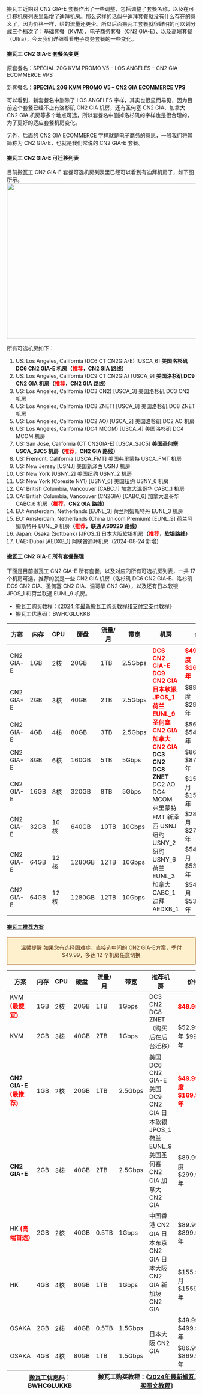 搬瓦工近期对 CN2 GIA-E 套餐作出了一些调整，包括调整了套餐名称，以及在可迁移机房列表里新增了迪拜机房。那么这样的话似乎迪拜套餐就没有什么存在的意义了，因为价格一样，给的流量还更少。所以后面搬瓦工套餐就很鲜明的可以划分成三个档次了：基础套餐（KVM）、电子商务套餐（CN2 GIA-E）、以及高端套餐（Ultra），今天我们详细看看电子商务套餐的一些变化。
<h4><span id="一、搬瓦工_CN2_GIA-E_套餐名变更">搬瓦工 CN2 GIA-E 套餐名变更</span></h4>
<p class="p1">原套餐名：SPECIAL 20G KVM PROMO V5 – LOS ANGELES – CN2 GIA ECOMMERCE VPS</p>
<p class="p1">新套餐名：<strong>SPECIAL 20G KVM PROMO V5 – CN2 GIA ECOMMERCE VPS</strong></p>
可以看到，新套餐名中删除了 LOS ANGELES 字样，其实也很显而易见，因为目前这个套餐已经不止有洛杉矶 CN2 GIA 机房，还有圣何塞 CN2 GIA、加拿大 CN2 GIA 机房等多个地点可选，所以套餐名中删掉洛杉矶的字样也是很合理的，为了更好的适应套餐机房变化。

另外，后面的 CN2 GIA ECOMMERCE 字样就是电子商务的意思，一般我们将其简称为 CN2 GIA-E，也就是我们常说的 CN2 GIA-E 套餐。
<h4><span id="二、搬瓦工_CN2_GIA-E_可迁移列表">搬瓦工 CN2 GIA-E 可迁移列表</span></h4>
目前搬瓦工 CN2 GIA-E 套餐可选机房列表里已经可以看到有迪拜机房了，如下图所示。

<img class="alignnone size-full wp-image-46753" src="https://www.veidc.com/wp-content/uploads/2024/08/bandwagonhostnet_dubai_migrate-1.png" alt="" width="600" height="415" />

所有可选机房如下：
<ol>
 	<li>US: Los Angeles, California (DC6 CT CN2GIA-E) [USCA_6] <strong>美国洛杉矶 DC6 CN2 GIA-E 机房（<span style="color: #ff0000;">推荐</span>，CN2 GIA 路线）</strong></li>
 	<li>US: Los Angeles, California (DC9 CT CN2GIA) [USCA_9] <strong>美国洛杉矶 DC9 CN2 GIA 机房（<span style="color: #ff0000;">推荐</span>，CN2 GIA 路线）</strong></li>
 	<li>US: Los Angeles, California (DC3 CN2) [USCA_3] 美国洛杉矶 DC3 CN2 机房</li>
 	<li>US: Los Angeles, California (DC8 ZNET) [USCA_8] 美国洛杉矶 DC8 ZNET 机房</li>
 	<li>US: Los Angeles, California (DC2 AO) [USCA_2] 美国洛杉矶 DC2 AO 机房</li>
 	<li>US: Los Angeles, California (DC4 MCOM) [USCA_4] 美国洛杉矶 DC4 MCOM 机房</li>
 	<li>US: San Jose, California (CT CN2GIA-E) [USCA_SJC5] <strong>美国圣何塞 USCA_SJC5 机房（<span style="color: #ff0000;">推荐</span>，CN2 GIA 路线）</strong></li>
 	<li>US: Fremont, California [USCA_FMT] 美国弗里蒙特 USCA_FMT 机房</li>
 	<li>US: New Jersey [USNJ] 美国新泽西 USNJ 机房</li>
 	<li>US: New York [USNY_2] 美国纽约 USNY_2 机房</li>
 	<li>US: New York (Coresite NY1) [USNY_6] 美国纽约 USNY_6 机房</li>
 	<li>CA: British Columbia, Vancouver [CABC_1] 加拿大温哥华 CABC_1 机房</li>
 	<li>CA: British Columbia, Vancouver (CN2GIA) [CABC_6] 加拿大温哥华 CABC_6 机房<strong>（<span style="color: #ff0000;">推荐</span>，CN2 GIA 路线）</strong></li>
 	<li>EU: Amsterdam, Netherlands [EUNL_3] 荷兰阿姆斯特丹 EUNL_3 机房</li>
 	<li>EU: Amsterdam, Netherlands (China Unicom Premium) [EUNL_9] 荷兰阿姆斯特丹 EUNL_9 机房<strong>（<span style="color: #ff0000;">推荐</span>，联通 AS9929 路线）</strong></li>
 	<li>Japan: Osaka (Softbank) [JPOS_1] 日本大阪软银机房<strong>（<span style="color: #ff0000;">推荐</span>，软银路线）</strong></li>
 	<li>UAE: Dubai [AEDXB_1] 阿联酋迪拜机房（2024-08-24 新增）</li>
</ol>
<h4><span id="三、搬瓦工_CN2_GIA-E_所有套餐整理">搬瓦工 CN2 GIA-E 所有套餐整理</span></h4>
下面是目前搬瓦工 CN2 GIA-E 所有套餐，以及对应的所有可选机房列表，一共 17 个机房可选，推荐的就是一些 CN2 GIA 机房（洛杉矶 DC6 CN2 GIA-E、洛杉矶 DC9 CN2 GIA、圣何塞 CN2 GIA、温哥华 CN2 GIA），以及还有日本软银 JPOS_1 和荷兰联通 EUNL_9 机房。
<ul>
 	<li>搬瓦工购买教程：《<a href="https://www.veidc.com/43438.html" target="_blank" rel="noopener noreferrer">2024 年最新搬瓦工购买教程和支付宝支付教程</a>》</li>
 	<li>搬瓦工优惠码：BWHCGLUKKB</li>
</ul>
<div id="tablepress-14-scroll-wrapper" class="tablepress-scroll-wrapper">
<table id="tablepress-14" class="tablepress tablepress-id-14 tablepress-responsive">
<thead>
<tr class="row-1 odd">
<th class="column-1">方案</th>
<th class="column-2">内存</th>
<th class="column-3">CPU</th>
<th class="column-4">硬盘</th>
<th class="column-5">流量/月</th>
<th class="column-6">带宽</th>
<th class="column-7">机房</th>
<th class="column-8">价格</th>
<th class="column-9">购买</th>
</tr>
</thead>
<tbody class="row-hover">
<tr class="row-2 even">
<td class="column-1">CN2 GIA-E</td>
<td class="column-2">1GB</td>
<td class="column-3">2核</td>
<td class="column-4">20GB</td>
<td class="column-5">1TB</td>
<td class="column-6">2.5Gbps</td>
<td class="column-7" rowspan="8"><span style="color: #ff0000;"><strong>DC6 CN2 GIA-E
DC9 CN2 GIA
日本软银 JPOS_1
荷兰 EUNL_9
圣何塞 CN2 GIA
加拿大 CN2 GIA</strong></span>
<strong>DC3 CN2
DC8 ZNET</strong>
DC2 AO
DC4 MCOM
弗里蒙特 FMT
新泽西 USNJ
纽约 USNY_2
纽约 USNY_6
荷兰 EUNL_3
加拿大 CABC_1
迪拜 AEDXB_1</td>
<td class="column-8"><span style="color: #ff0000;"><strong>$49.99/季度
$169.99/年</strong></span></td>
<td class="column-9"><a href="https://bwh81.net/aff.php?aff=34214&amp;pid=87" target="_blank" rel="noopener noreferrer">直达</a></td>
</tr>
<tr class="row-3 odd">
<td class="column-1">CN2 GIA-E</td>
<td class="column-2">2GB</td>
<td class="column-3">3核</td>
<td class="column-4">40GB</td>
<td class="column-5">2TB</td>
<td class="column-6">2.5Gbps</td>
<td class="column-8">$89.99/季度
$299.99/年</td>
<td class="column-9"><a href="https://bwh81.net/aff.php?aff=34214&amp;pid=88" target="_blank" rel="noopener noreferrer">直达</a></td>
</tr>
<tr class="row-4 even">
<td class="column-1">CN2 GIA-E</td>
<td class="column-2">4GB</td>
<td class="column-3">4核</td>
<td class="column-4">80GB</td>
<td class="column-5">3TB</td>
<td class="column-6">2.5Gbps</td>
<td class="column-8">$56.99/月
$549.99/年</td>
<td class="column-9"><a href="https://bwh81.net/aff.php?aff=34214&amp;pid=89" target="_blank" rel="noopener noreferrer">直达</a></td>
</tr>
<tr class="row-5 odd">
<td class="column-1">CN2 GIA-E</td>
<td class="column-2">8GB</td>
<td class="column-3">6核</td>
<td class="column-4">160GB</td>
<td class="column-5">5TB</td>
<td class="column-6">5Gbps</td>
<td class="column-8">$86.99/月
$879.99/年</td>
<td class="column-9"><a href="https://bwh81.net/aff.php?aff=34214&amp;pid=90" target="_blank" rel="noopener noreferrer">直达</a></td>
</tr>
<tr class="row-6 even">
<td class="column-1">CN2 GIA-E</td>
<td class="column-2">16GB</td>
<td class="column-3">8核</td>
<td class="column-4">320GB</td>
<td class="column-5">8TB</td>
<td class="column-6">5Gbps</td>
<td class="column-8">$159.99/月
$1599.99/年</td>
<td class="column-9"><a href="https://bwh81.net/aff.php?aff=34214&amp;pid=91" target="_blank" rel="noopener noreferrer">直达</a></td>
</tr>
<tr class="row-7 odd">
<td class="column-1">CN2 GIA-E</td>
<td class="column-2">32GB</td>
<td class="column-3">10核</td>
<td class="column-4">640GB</td>
<td class="column-5">10TB</td>
<td class="column-6">10Gbps</td>
<td class="column-8">$289.99/月
$2759.99/年</td>
<td class="column-9"><a href="https://bwh81.net/aff.php?aff=34214&amp;pid=92" target="_blank" rel="noopener noreferrer">直达</a></td>
</tr>
<tr class="row-8 even">
<td class="column-1">CN2 GIA-E</td>
<td class="column-2">64GB</td>
<td class="column-3">12核</td>
<td class="column-4">1280GB</td>
<td class="column-5">12TB</td>
<td class="column-6">10Gbps</td>
<td class="column-8">$549.99/月
$5399.99/年</td>
<td class="column-9"><a href="https://bwh81.net/aff.php?aff=34214&amp;pid=93" target="_blank" rel="noopener noreferrer">直达</a></td>
</tr>
<tr class="row-9 odd">
<td class="column-1">CN2 GIA-E</td>
<td class="column-2">64GB</td>
<td class="column-3">12核</td>
<td class="column-4">1280GB</td>
<td class="column-5">12TB</td>
<td class="column-6">10Gbps</td>
<td class="column-8">$549.99/月
$5399.99/年</td>
<td class="column-9"><a href="https://bwh81.net/aff.php?aff=34214&amp;pid=93" target="_blank" rel="noopener noreferrer">直达</a></td>
</tr>
</tbody>
</table>
</div>
<h4><span style="text-decoration: underline;"><strong>搬瓦工推荐方案</strong></span></h4>
<div class="sue-panel" style="background-color: #fef0cc; color: #522608; border-radius: 0px; -moz-border-radius: 0px; -webkit-border-radius: 0px; box-shadow: 0px 1px 2px #eeeeee; -moz-box-shadow: 0px 1px 2px #eeeeee; -webkit-box-shadow: 0px 1px 2px #eeeeee; border: 1px solid #B2651A;" data-url="" data-target="self">
<div class="sue-panel-content sue-content-wrap" style="padding: 15px; text-align: center;"><span class="su-label su-label-type-warning">温馨提醒</span> 如果您有选择困难症，直接选中间的 CN2 GIA-E方案，季付 $49.99，多达 12 个机房任意切换</div>
</div>
<div id="tablepress-13-scroll-wrapper" class="tablepress-scroll-wrapper">
<table id="tablepress-13" class="tablepress tablepress-id-13 tablepress-responsive">
<thead>
<tr class="row-1 odd">
<th class="column-1">方案</th>
<th class="column-2">内存</th>
<th class="column-3">CPU</th>
<th class="column-4">硬盘</th>
<th class="column-5">流量/月</th>
<th class="column-6">带宽</th>
<th class="column-7">推荐机房</th>
<th class="column-8">价格</th>
<th class="column-9">购买</th>
</tr>
</thead>
<tbody class="row-hover">
<tr class="row-2 even">
<td class="column-1">KVM
<span style="color: #ff0000;"><strong>(最便宜)</strong></span></td>
<td class="column-2">1GB</td>
<td class="column-3">2核</td>
<td class="column-4">20GB</td>
<td class="column-5">1TB</td>
<td class="column-6">1Gbps</td>
<td class="column-7" rowspan="2">DC3 CN2
DC8 ZNET
（购买后在后台迁移）</td>
<td class="column-8"><span style="color: #ff0000;"><strong>$49.99/年</strong></span></td>
<td class="column-9"><a href="https://bwh81.net/aff.php?aff=34214&amp;pid=44" target="_blank" rel="noopener noreferrer">直达</a></td>
</tr>
<tr class="row-3 odd">
<td class="column-1">KVM</td>
<td class="column-2">2GB</td>
<td class="column-3">3核</td>
<td class="column-4">40GB</td>
<td class="column-5">2TB</td>
<td class="column-6">1Gbps</td>
<td class="column-8">$52.99/半年
$99.99/年</td>
<td class="column-9"><a href="https://bwh81.net/aff.php?aff=34214&amp;pid=45" target="_blank" rel="noopener noreferrer">直达</a></td>
</tr>
<tr class="row-4 even">
<td class="column-1"><strong>CN2 GIA-E</strong>
<span style="color: #ff0000;"><strong>(最推荐)</strong></span></td>
<td class="column-2">1GB</td>
<td class="column-3">2核</td>
<td class="column-4">20GB</td>
<td class="column-5">1TB</td>
<td class="column-6">2.5Gbps</td>
<td class="column-7" rowspan="2">美国 DC6 CN2 GIA-E
美国 DC9 CN2 GIA
日本软银 JPOS_1
荷兰 EUNL_9
美国圣何塞 CN2 GIA
加拿大 CN2 GIA</td>
<td class="column-8"><span style="color: #ff0000;"><strong>$49.99/季度
$169.99/年</strong></span></td>
<td class="column-9"><a href="https://bwh81.net/aff.php?aff=34214&amp;pid=87" target="_blank" rel="noopener noreferrer">直达</a></td>
</tr>
<tr class="row-5 odd">
<td class="column-1"><strong>CN2 GIA-E</strong></td>
<td class="column-2">2GB</td>
<td class="column-3">3核</td>
<td class="column-4">40GB</td>
<td class="column-5">2TB</td>
<td class="column-6">2.5Gbps</td>
<td class="column-8">$89.99/季度
$299.99/年</td>
<td class="column-9"><a href="https://bwh81.net/aff.php?aff=34214&amp;pid=88" target="_blank" rel="noopener noreferrer">直达</a></td>
</tr>
<tr class="row-6 even">
<td class="column-1">HK
<span style="color: #ff0000;"><strong>(高端首选)</strong></span></td>
<td class="column-2">2GB</td>
<td class="column-3">2核</td>
<td class="column-4">40GB</td>
<td class="column-5">0.5TB</td>
<td class="column-6">1Gbps</td>
<td class="column-7" rowspan="2">中国香港 CN2 GIA
日本东京 CN2 GIA
日本大阪 CN2 GIA
新加坡 CN2 GIA</td>
<td class="column-8">$89.99/月
$899.99/年</td>
<td class="column-9"><a href="https://bwh81.net/aff.php?aff=34214&amp;pid=95" target="_blank" rel="noopener noreferrer">直达</a></td>
</tr>
<tr class="row-7 odd">
<td class="column-1">HK</td>
<td class="column-2">4GB</td>
<td class="column-3">4核</td>
<td class="column-4">80GB</td>
<td class="column-5">1TB</td>
<td class="column-6">1Gbps</td>
<td class="column-8">$155.99/月
$1559.99/年</td>
<td class="column-9"><a href="https://bwh81.net/aff.php?aff=34214&amp;pid=96" target="_blank" rel="noopener noreferrer">直达</a></td>
</tr>
<tr class="row-8 even">
<td class="column-1">OSAKA</td>
<td class="column-2">2GB</td>
<td class="column-3">2核</td>
<td class="column-4">40GB</td>
<td class="column-5">0.5TB</td>
<td class="column-6">1.5Gbps</td>
<td class="column-7" rowspan="2">日本大阪 CN2 GIA</td>
<td class="column-8">$49.99/月
$499.99/年</td>
<td class="column-9"><a href="https://bwh81.net/aff.php?aff=34214&amp;pid=134" target="_blank" rel="noopener noreferrer">直达</a></td>
</tr>
<tr class="row-9 odd">
<td class="column-1">OSAKA</td>
<td class="column-2">4GB</td>
<td class="column-3">4核</td>
<td class="column-4">80GB</td>
<td class="column-5">1TB</td>
<td class="column-6">1.5Gbps</td>
<td class="column-8">$86.99/月
$869.99/年</td>
<td class="column-9"><a href="https://bwh81.net/aff.php?aff=34214&amp;pid=135" target="_blank" rel="noopener noreferrer">直达</a></td>
</tr>
</tbody>
<tfoot>
<tr class="row-10 even">
<th class="column-1" colspan="4">搬瓦工优惠码：<strong>BWHCGLUKKB</strong></th>
<th class="column-5" colspan="5">搬瓦工购买教程：《<a href="https://www.veidc.com/43438.html" target="_blank" rel="noopener noreferrer">2024年最新搬瓦工VPS购买图文教程</a>》</th>
</tr>
</tfoot>
</table>
</div>
